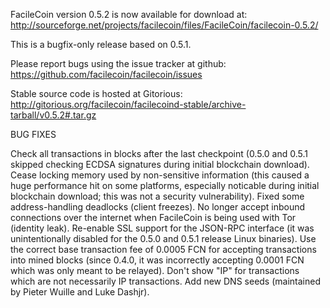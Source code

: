 FacileCoin version 0.5.2 is now available for download at:
http://sourceforge.net/projects/facilecoin/files/FacileCoin/facilecoin-0.5.2/

This is a bugfix-only release based on 0.5.1.

Please report bugs using the issue tracker at github:
https://github.com/facilecoin/facilecoin/issues

Stable source code is hosted at Gitorious:
http://gitorious.org/facilecoin/facilecoind-stable/archive-tarball/v0.5.2#.tar.gz

BUG FIXES

Check all transactions in blocks after the last checkpoint (0.5.0 and 0.5.1 skipped checking ECDSA signatures during initial blockchain download).
Cease locking memory used by non-sensitive information (this caused a huge performance hit on some platforms, especially noticable during initial blockchain download; this was
not a security vulnerability).
Fixed some address-handling deadlocks (client freezes).
No longer accept inbound connections over the internet when FacileCoin is being used with Tor (identity leak).
Re-enable SSL support for the JSON-RPC interface (it was unintentionally disabled for the 0.5.0 and 0.5.1 release Linux binaries).
Use the correct base transaction fee of 0.0005 FCN for accepting transactions into mined blocks (since 0.4.0, it was incorrectly accepting 0.0001 FCN which was only meant to be relayed).
Don't show "IP" for transactions which are not necessarily IP transactions.
Add new DNS seeds (maintained by Pieter Wuille and Luke Dashjr).
